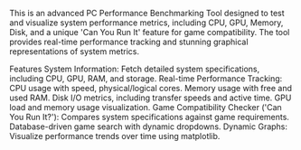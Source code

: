 This is an advanced PC Performance Benchmarking Tool designed to test and visualize system performance metrics, including CPU, GPU, Memory, Disk, and a unique 'Can You Run It' feature for game compatibility. The tool provides real-time performance tracking and stunning graphical representations of system metrics.

Features
System Information: Fetch detailed system specifications, including CPU, GPU, RAM, and storage.
Real-time Performance Tracking:
CPU usage with speed, physical/logical cores.
Memory usage with free and used RAM.
Disk I/O metrics, including transfer speeds and active time.
GPU load and memory usage visualization.
Game Compatibility Checker ('Can You Run It?'):
Compares system specifications against game requirements.
Database-driven game search with dynamic dropdowns.
Dynamic Graphs: Visualize performance trends over time using matplotlib.
